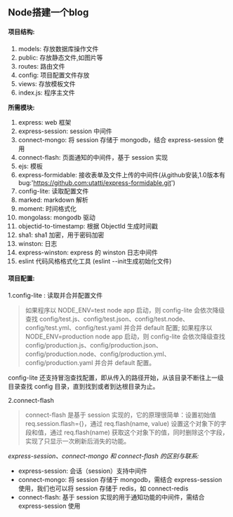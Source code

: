 ## Node搭建一个blog  
#### 项目结构:  
1. models: 存放数据库操作文件  
2. public: 存放静态文件,如图片等  
3. routes: 路由文件  
4. config: 项目配置文件存放  
5. views: 存放模板文件  
6. index.js: 程序主文件  

**所需模块:**  
1. express: web 框架
2. express-session: session 中间件
3. connect-mongo: 将 session 存储于 mongodb，结合 express-session 使用
4. connect-flash: 页面通知的中间件，基于 session 实现
5. ejs: 模板
6. express-formidable: 接收表单及文件上传的中间件(从github安装,1.0版本有bug:'https://github.com:utatti/express-formidable.git')
7. config-lite: 读取配置文件
8. marked: markdown 解析
9. moment: 时间格式化
10. mongolass: mongodb 驱动
11. objectid-to-timestamp: 根据 ObjectId 生成时间戳
12. sha1: sha1 加密，用于密码加密
13. winston: 日志
14. express-winston: express 的 winston 日志中间件
15. eslint 代码风格格式化工具 (eslint --init生成初始化文件)

#### 项目配置:  
1.config-lite : 读取并合并配置文件  
>如果程序以 NODE_ENV=test node app 启动，则 config-lite 会依次降级查找 config/test.js、config/test.json、config/test.node、config/test.yml、config/test.yaml 并合并 default 配置; 
如果程序以 NODE_ENV=production node app 启动，则 config-lite 会依次降级查找 config/production.js、config/production.json、config/production.node、config/production.yml、config/production.yaml 并合并 default 配置。

config-lite 还支持冒泡查找配置，即从传入的路径开始，从该目录不断往上一级目录查找 config 目录，直到找到或者到达根目录为止。  

2.connect-flash  
>connect-flash 是基于 session 实现的，它的原理很简单：设置初始值 req.session.flash={}，通过 req.flash(name, value) 设置这个对象下的字段和值，通过 req.flash(name) 获取这个对象下的值，同时删除这个字段，实现了只显示一次刷新后消失的功能。

*express-session、connect-mongo 和 connect-flash 的区别与联系:*
- express-session: 会话（session）支持中间件
- connect-mongo: 将 session 存储于 mongodb，需结合 express-session 使用，我们也可以将 session 存储于 redis，如 connect-redis
- connect-flash: 基于 session 实现的用于通知功能的中间件，需结合 express-session 使用
